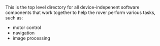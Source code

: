 This is the top level directory for all device-indepenent software components that work together to help the rover perform various tasks, such as:
* motor control
* navigation
* image processing
